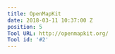 ```yaml
---
title: OpenMapKit
date: 2018-03-11 10:37:00 Z
position: 5
Tool URL: http://openmapkit.org/
Tool id: '#2'
---
```


